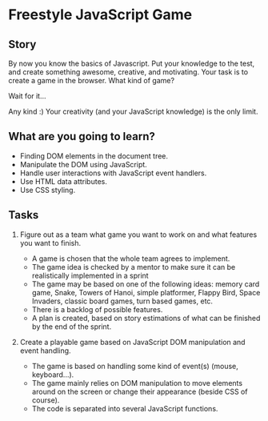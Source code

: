 # Freestyle JavaScript Game

## Story

By now you know the basics of Javascript. Put your knowledge to the test,
and create something awesome, creative, and motivating.
Your task is to create a game in the browser. What kind of game?

Wait for it...

Any kind :) Your creativity (and your JavaScript knowledge) is the only limit.

## What are you going to learn?

- Finding DOM elements in the document tree.
- Manipulate the DOM using JavaScript.
- Handle user interactions with JavaScript event handlers.
- Use HTML data attributes.
- Use CSS styling.

## Tasks

1. Figure out as a team what game you want to work on and what features you want to finish.
    - A game is chosen that the whole team agrees to implement.
    - The game idea is checked by a mentor to make sure it can be realistically implemented in a sprint
    - The game may be based on one of the following ideas: memory card game, Snake, Towers of Hanoi, simple platformer, Flappy Bird, Space Invaders, classic board games, turn based games, etc.
    - There is a backlog of possible features.
    - A plan is created, based on story estimations of what can be finished by the end of the sprint.

2. Create a playable game based on JavaScript DOM manipulation and event handling.
    - The game is based on handling some kind of event(s) (mouse, keyboard...).
    - The game mainly relies on DOM manipulation to move elements around on the screen or change their appearance (beside CSS of course).
    - The code is separated into several JavaScript functions.
